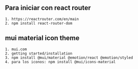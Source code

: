 ## Para iniciar con react router

    1. https://reactrouter.com/en/main
    2. npm install react-router-dom 

## mui material icon theme

    1. mui.com
    2. getting started/installation
    3. npm install @mui/material @emotion/react @emotion/styled
    4. para los iconos: npm install @mui/icons-material